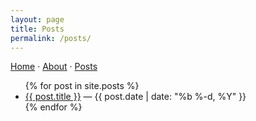 ```yaml
---
layout: page
title: Posts
permalink: /posts/
---
```


[Home](/) · [About](/about/) · [Posts](/posts/)

<ul>
{% for post in site.posts %}
  <li>
    <a href="{{ post.url }}">{{ post.title }}</a>
    <span>— {{ post.date | date: "%b %-d, %Y" }}</span>
  </li>
{% endfor %}
</ul>
